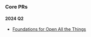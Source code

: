 
### Core PRs

#### 2024 Q2

- [Foundations for Open All the Things](https://github.com/zed-industries/zed/pull/9353)
